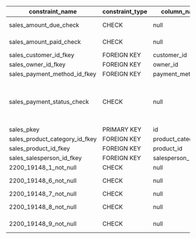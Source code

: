 | constraint_name                | constraint_type | column_name         | check_clause                                                                                         |
| ------------------------------ | --------------- | ------------------- | ---------------------------------------------------------------------------------------------------- |
| sales_amount_due_check         | CHECK           | null                | (amount_due >= (0)::numeric)                                                                         |
| sales_amount_paid_check        | CHECK           | null                | (amount_paid >= (0)::numeric)                                                                        |
| sales_customer_id_fkey         | FOREIGN KEY     | customer_id         | null                                                                                                 |
| sales_owner_id_fkey            | FOREIGN KEY     | owner_id            | null                                                                                                 |
| sales_payment_method_id_fkey   | FOREIGN KEY     | payment_method_id   | null                                                                                                 |
| sales_payment_status_check     | CHECK           | null                | (payment_status = ANY (ARRAY['pending'::text, 'completed'::text, 'failed'::text, 'refunded'::text])) |
| sales_pkey                     | PRIMARY KEY     | id                  | null                                                                                                 |
| sales_product_category_id_fkey | FOREIGN KEY     | product_category_id | null                                                                                                 |
| sales_product_id_fkey          | FOREIGN KEY     | product_id          | null                                                                                                 |
| sales_salesperson_id_fkey      | FOREIGN KEY     | salesperson_id      | null                                                                                                 |
| 2200_19148_1_not_null          | CHECK           | null                | id IS NOT NULL                                                                                       |
| 2200_19148_6_not_null          | CHECK           | null                | product_name IS NOT NULL                                                                             |
| 2200_19148_7_not_null          | CHECK           | null                | quantity IS NOT NULL                                                                                 |
| 2200_19148_8_not_null          | CHECK           | null                | unit_price IS NOT NULL                                                                               |
| 2200_19148_9_not_null          | CHECK           | null                | total_amount IS NOT NULL                                                                             |